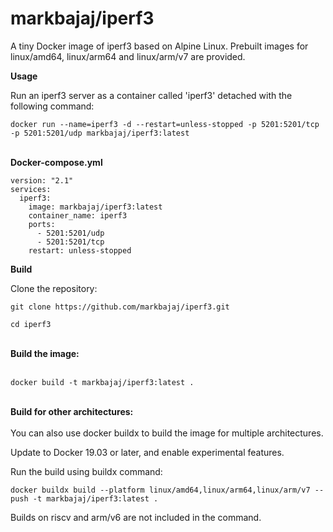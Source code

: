 <h1>markbajaj/iperf3</h1>

A tiny Docker image of iperf3 based on Alpine Linux. Prebuilt images for linux/amd64, linux/arm64 and linux/arm/v7 are provided.

<b>Usage</b>

Run an iperf3 server as a container called 'iperf3' detached with the following command:
```
docker run --name=iperf3 -d --restart=unless-stopped -p 5201:5201/tcp -p 5201:5201/udp markbajaj/iperf3:latest
```
<br>
<b>Docker-compose.yml</b><br>

```
version: "2.1"
services:
  iperf3:
    image: markbajaj/iperf3:latest
    container_name: iperf3
    ports:
      - 5201:5201/udp
      - 5201:5201/tcp
    restart: unless-stopped
```

<b>Build</b>

Clone the repository:<br>
```
git clone https://github.com/markbajaj/iperf3.git
```
```
cd iperf3
```
<br>
<b>Build the image: </b><br><br>

```
docker build -t markbajaj/iperf3:latest . 
```
<br>
<b>Build for other architectures:</b><br><br>
You can also use docker buildx to build the image for multiple architectures.

Update to Docker 19.03 or later, and enable experimental features.

Run the build using buildx command:<br>
```
docker buildx build --platform linux/amd64,linux/arm64,linux/arm/v7 --push -t markbajaj/iperf3:latest .
```
Builds on riscv and arm/v6 are not included in the command.
